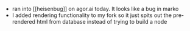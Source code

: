 - ran into [[heisenbug]] on agor.ai today. It looks like a bug in marko
- I added rendering functionality to my fork so it just spits out the pre-rendered html from database instead of trying to build a node